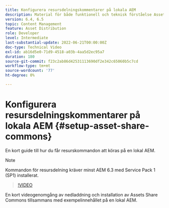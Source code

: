 ```yaml
---
title: Konfigurera resursdelningskommentarer på lokala AEM
description: Material för både funktionell och teknisk förståelse Assets Share Commons
version: 6.4, 6.5
topic: Content Management
feature: Asset Distribution
role: Developer
level: Intermediate
last-substantial-update: 2022-06-21T00:00:00Z
doc-type: Technical Video
exl-id: ab16d5e0-71d9-4518-a03b-4aa5d2ec95a7
duration: 180
source-git-commit: f23c2ab86d42531113690df2e342c65060b5c7cd
workflow-type: tm+mt
source-wordcount: '77'
ht-degree: 0%

---
```


# Konfigurera resursdelningskommentarer på lokala AEM {#setup-asset-share-commons}

En kort guide till hur du får resurskommandon att köras på en lokal AEM.

>[!NOTE]
>
>Kommandon för resursdelning kräver minst AEM 6.3 med Service Pack 1 (SP1) installerat.

>[!VIDEO](https://video.tv.adobe.com/v/20499?quality=12&learn=on)

En kort videogenomgång av nedladdning och installation av Assets Share Commons tillsammans med exempelinnehållet på en lokal AEM.
